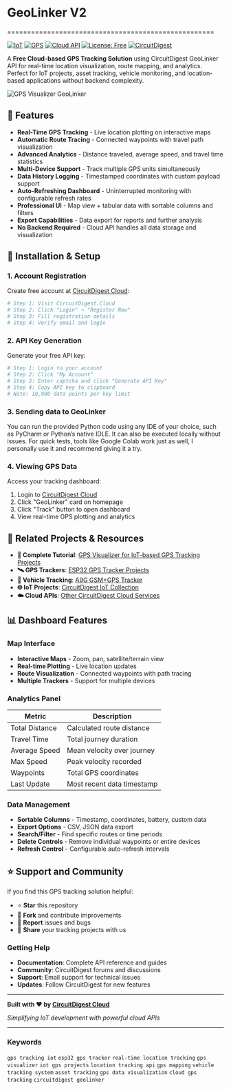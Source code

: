 # GeoLinker V2
====================================================

[![IoT](https://img.shields.io/badge/IoT-00D4AA?style=for-the-badge&logo=internet-explorer&logoColor=white)](https://circuitdigest.com/internet-of-things-iot-projects) 
[![GPS](https://img.shields.io/badge/GPS-FF6B35?style=for-the-badge&logo=data:image/svg+xml;base64,PHN2ZyB3aWR0aD0iMjQiIGhlaWdodD0iMjQiIHZpZXdCb3g9IjAgMCAyNCAyNCIgZmlsbD0ibm9uZSIgeG1sbnM9Imh0dHA6Ly93d3cudzMub3JnLzIwMDAvc3ZnIj4KPHBhdGggZD0iTTEyIDJDMTMuMSAyIDE0IDIuOSAxNCA0VjZDMTQgNy4xIDEzLjEgOCAxMiA4UzEwIDcuMSAxMCA2VjRDMTAgMi45IDEwLjkgMiAxMiAyWiIgZmlsbD0iI0ZGRkZGRiIvPgo8cGF0aCBkPSJNMTIgMTZDOC43IDE2IDYgMTMuMyA2IDEwQzYgNi43IDguNyA0IDEyIDRTMTggNi43IDE4IDEwQzE4IDEzLjMgMTUuMyAxNiAxMiAxNloiIGZpbGw9IiNGRkZGRkYiLz4KPC9zdmc+)](https://en.wikipedia.org/wiki/Global_Positioning_System) 
[![Cloud API](https://img.shields.io/badge/Cloud%20API-4285F4?style=for-the-badge&logo=google-cloud&logoColor=white)](https://www.circuitdigest.cloud/) 
[![License: Free](https://img.shields.io/badge/License-Free-green.svg?style=for-the-badge)](https://www.circuitdigest.cloud/gps-location-tracking-map) 
[![CircuitDigest](https://img.shields.io/badge/Tutorial-CircuitDigest-blue?style=for-the-badge)](https://circuitdigest.com/tutorial/gps-visualizer-for-iot-based-gps-tracking-projects)

A **Free Cloud-based GPS Tracking Solution** using CircuitDigest GeoLinker API for real-time location visualization, route mapping, and analytics. Perfect for IoT projects, asset tracking, vehicle monitoring, and location-based applications without backend complexity.

![GPS Visualizer GeoLinker](https://circuitdigest.com/sites/default/files/projectimage_tut/GeoLinker-Free-IoT-based-GPS-Tracking-Map.png)

🚀 Features
-----------

- **Real-Time GPS Tracking** - Live location plotting on interactive maps
- **Automatic Route Tracing** - Connected waypoints with travel path visualization
- **Advanced Analytics** - Distance traveled, average speed, and travel time statistics
- **Multi-Device Support** - Track multiple GPS units simultaneously
- **Data History Logging** - Timestamped coordinates with custom payload support
- **Auto-Refreshing Dashboard** - Uninterrupted monitoring with configurable refresh rates
- **Professional UI** - Map view + tabular data with sortable columns and filters
- **Export Capabilities** - Data export for reports and further analysis
- **No Backend Required** - Cloud API handles all data storage and visualization



🔧 Installation & Setup
-----------------------

### 1. Account Registration

Create free account at [CircuitDigest Cloud](https://www.circuitdigest.cloud/):
```bash
# Step 1: Visit CircuitDigest.Cloud
# Step 2: Click "Login" → "Register Now"
# Step 3: Fill registration details
# Step 4: Verify email and login
```

### 2. API Key Generation

Generate your free API key:
```bash
# Step 1: Login to your account
# Step 2: Click "My Account"
# Step 3: Enter captcha and click "Generate API Key"
# Step 4: Copy API key to clipboard
# Note: 10,000 data points per key limit
```

### 3. Sending data to GeoLinker
You can run the provided Python code using any IDE of your choice, such as PyCharm or Python’s native IDLE. It can also be executed locally without issues. For quick tests, tools like Google Colab work just as well, I personally use it and recommend giving it a try.


### 4. Viewing GPS Data

Access your tracking dashboard:
1. Login to [CircuitDigest Cloud](https://www.circuitdigest.cloud/)
2. Click "GeoLinker" card on homepage
3. Click "Track" button to open dashboard
4. View real-time GPS plotting and analytics


🔗 Related Projects & Resources
------------------------------

- **📖 Complete Tutorial**: [GPS Visualizer for IoT-based GPS Tracking Projects](https://circuitdigest.com/tutorial/gps-visualizer-for-iot-based-gps-tracking-projects)
- **🛰️ GPS Trackers**: [ESP32 GPS Tracker Projects](https://circuitdigest.com/microcontroller-projects/simple-gps-tracker-using-esp32-visualize-data-on-map)
- **📱 Vehicle Tracking**: [A9G GSM+GPS Tracker](https://circuitdigest.com/microcontroller-projects/a9g-based-gps-tracker-with-arduino)
- **🌐 IoT Projects**: [CircuitDigest IoT Collection](https://circuitdigest.com/internet-of-things-iot-projects)
- **☁️ Cloud APIs**: [Other CircuitDigest Cloud Services](https://www.circuitdigest.cloud/)

📊 Dashboard Features
--------------------

### Map Interface

- **Interactive Maps** - Zoom, pan, satellite/terrain view
- **Real-time Plotting** - Live location updates
- **Route Visualization** - Connected waypoints with path tracing
- **Multiple Trackers** - Support for multiple devices

### Analytics Panel

| Metric              | Description                    |
|---------------------|--------------------------------|
| Total Distance      | Calculated route distance      |
| Travel Time         | Total journey duration         |
| Average Speed       | Mean velocity over journey     |
| Max Speed          | Peak velocity recorded        |
| Waypoints          | Total GPS coordinates         |
| Last Update        | Most recent data timestamp    |

### Data Management

- **Sortable Columns** - Timestamp, coordinates, battery, custom data
- **Export Options** - CSV, JSON data export
- **Search/Filter** - Find specific routes or time periods
- **Delete Controls** - Remove individual waypoints or entire devices
- **Refresh Control** - Configurable auto-refresh intervals



⭐ Support and Community
-----------------------

If you find this GPS tracking solution helpful:
- ⭐ **Star** this repository
- 🍴 **Fork** and contribute improvements
- 🐛 **Report** issues and bugs
- 📝 **Share** your tracking projects with us

### Getting Help

- **Documentation**: Complete API reference and guides
- **Community**: CircuitDigest forums and discussions
- **Support**: Email support for technical issues
- **Updates**: Follow CircuitDigest for new features

---

**Built with ❤️ by [CircuitDigest Cloud](https://www.circuitdigest.cloud/)**

*Simplifying IoT development with powerful cloud APIs*

---

### Keywords

`gps tracking iot` `esp32 gps tracker` `real-time location tracking` `gps visualizer` `iot gps projects` `location tracking api` `gps mapping` `vehicle tracking system` `asset tracking` `gps data visualization` `cloud gps tracking` `circuitdigest geolinker`
